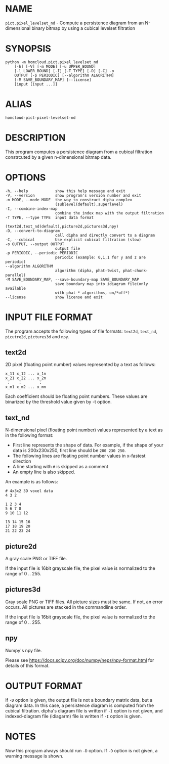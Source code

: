 # NAME

`pict.pixel_levelset_nd` - Compute a persistence diagram from an N-dimensional binary bitmap by using a cubical levelset filtration

# SYNOPSIS

    python -m homcloud.pict.pixel_levelset_nd 
        [-h] [-V] [-m MODE] [-u UPPER_BOUND]
        [-l LOWER_BOUND] [-I] [-T TYPE] [-D] [-C] -o
        OUTPUT [-p PERIODIC] [--algorithm ALGORITHM]
        [-M SAVE_BOUNDARY_MAP] [--license]
        [input [input ...]]

# ALIAS

    homcloud-pict-pixel-levelset-nd

# DESCRIPTION

This program computes a persistence diagram from a cubical filtration
constrcuted by a given n-dimensional bitmap data.

# OPTIONS

    -h, --help            show this help message and exit
    -V, --version         show program's version number and exit
    -m MODE, --mode MODE  the way to construct dipha complex
                          (sublevel(default),superlevel)
    -I, --combine-index-map
                          combine the index map with the output filtration
    -T TYPE, --type TYPE  input data format
                          (text2d,text_nd(default),picture2d,pictures3d,npy)
    -D, --convert-to-diagram
                          call dipha and directly convert to a diagram
    -C, --cubical         Use explicit cubical filtration (slow)
    -o OUTPUT, --output OUTPUT
                          output file
    -p PERIODIC, --periodic PERIODIC
                          periodic (example: 0,1,1 for y and z are periodic)
    --algorithm ALGORITHM
                          algorithm (dipha, phat-twist, phat-chunk-parallel)
    -M SAVE_BOUNDARY_MAP, --save-boundary-map SAVE_BOUNDARY_MAP
                          save boundary map into idiagram file(only available
                          with phat-* algorithms, on/*off*)
    --license             show license and exit


# INPUT FILE FORMAT

The program accepts the following types of file formats:
`text2d`, `text_nd`, `picutre2d`, `pictures3d` and `npy`.

## text2d
2D pixel (floating point number) values represented by a text as follows:

    x_11 x_12 ... x_1n
    x_21 x_22 ... x_2n
     :    :        :
    x_m1 x_m2 ... x_mn

Each coefficient should be floating point numbers. These values are
binarized by the threshold value given by -t option.

## text_nd

N-dimensional pixel (floating point number) values represented by a text as in the
following format:

* First line represents the shape of data. For example, if the shape of your data
  is 200x230x250, first line should be `200 230 250`.
* The following lines are floating point number values in x-fastest direction
* A line starting with `#` is skipped as a comment
* An empty line is also skipped.

An example is as follows:

    # 4x3x2 3D voxel data
    4 3 2
    
    1 2 3 4
    5 6 7 8
    9 10 11 12
    
    13 14 15 16
    17 18 19 20
    21 22 23 24

## picture2d
A gray scale PNG or TIFF file. 

If the input file is 16bit grayscale file, the pixel value
is normalized to the range of 0 .. 255. 

## pictures3d

Gray scale PNG or TIFF files.
All picture sizes must be same. If not, an error occurs.
All pictures are stacked in the commandline order.

If the input file is 16bit grayscale file, the pixel value
is normalized to the range of 0 .. 255. 

## npy

Numpy's npy file.

Please see https://docs.scipy.org/doc/numpy/neps/npy-format.html for details
of this format.

# OUTPUT FORMAT

If `-D` option is given, the output file is not a boundary matrix data,
but a diagram data. In this case, a persistence diagram is computed
from the cubical filtration.
dipha's diagram file is written if `-I` option is not given, and
indexed-diagram file (idiagarm) file is written if `-I` option is given.

# NOTES

Now this program always should run `-D` option. If `-D` option is not given,
a warning message is shown.
